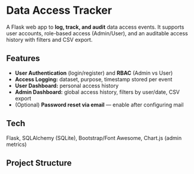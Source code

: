 # Data Access Tracker

A Flask web app to **log, track, and audit** data access events. It supports user accounts, role-based access (Admin/User), and an auditable access history with filters and CSV export.

## Features
- **User Authentication** (login/register) and **RBAC** (Admin vs User)
- **Access Logging:** dataset, purpose, timestamp stored per event
- **User Dashboard:** personal access history
- **Admin Dashboard:** global access history, filters by user/date, CSV export
- (Optional) **Password reset via email** — enable after configuring mail

## Tech
Flask, SQLAlchemy (SQLite), Bootstrap/Font Awesome, Chart.js (admin metrics)

## Project Structure
